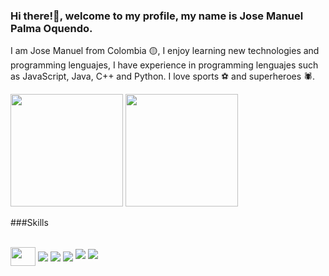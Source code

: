### Hi there!👋, welcome to my profile, my name is Jose Manuel Palma Oquendo.



I am Jose Manuel from Colombia 🟡, I enjoy learning new technologies and programming lenguajes, I have experience in programming lenguajes such as JavaScript, Java, C++ and Python. I love sports ⚽ and superheroes 🕷.  

<!--
**JoseManuel2005/JoseManuel2005** is a ✨ _special_ ✨ repository because its `README.md` (this file) appears on your GitHub profile.

Here are some ideas to get you started:

- 🔭 I’m currently working on ...
- 🌱 I’m currently learning ...
- 👯 I’m looking to collaborate on ...
- 🤔 I’m looking for help with ...
- 💬 Ask me about ...
- 📫 How to reach me: ...
- 😄 Pronouns: ...
- ⚡ Fun fact: ...
-->

<div>
  <img  height="180em" src="https://github-readme-stats.vercel.app/api?username=JoseManuel2005&theme=tokyonight &count_private=true&show_icons=true"/>
  <img  height="180em" src="https://github-readme-stats.vercel.app/api/top-langs/?username=JoseManuel2005&layout=compact&theme=tokyonight"/>
</div>

###Skills 

<div style="display: inline_block"><br>
  <img align="center" height="30" width="40"  src="https://cdn.jsdelivr.net/gh/devicons/devicon/icons/html5/html5-plain-wordmark.svg" />
  <img align="center" src="https://cdn.jsdelivr.net/gh/devicons/devicon/icons/css3/css3-plain-wordmark.svg" />
  <img align="center" src="https://cdn.jsdelivr.net/gh/devicons/devicon/icons/javascript/javascript-plain.svg" />
  <img align="center" src="https://cdn.jsdelivr.net/gh/devicons/devicon/icons/python/python-original.svg" />
  <img src="https://cdn.jsdelivr.net/gh/devicons/devicon/icons/cplusplus/cplusplus-original.svg" />
  <img src="https://cdn.jsdelivr.net/gh/devicons/devicon/icons/java/java-original.svg" />
  





</div>

